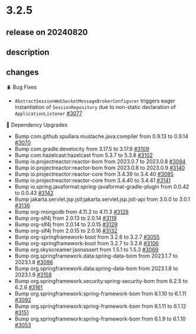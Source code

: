 # 3.2.5

## release on 20240820
## description
## changes
🪲 Bug Fixes

* <code>AbstractSessionWebSocketMessageBrokerConfigurer</code> triggers eager instantiation of <code>SessionRepository</code> due to non-static declaration of <code>ApplicationListener</code> <a href="https://github.com/spring-projects/spring-session/issues/3077" data-hovercard-type="issue" data-hovercard-url="/spring-projects/spring-session/issues/3077/hovercard">#3077</a>

🔨 Dependency Upgrades

* Bump com.github.spullara.mustache.java:compiler from 0.9.13 to 0.9.14 <a href="https://github.com/spring-projects/spring-session/pull/3070" data-hovercard-type="pull_request" data-hovercard-url="/spring-projects/spring-session/pull/3070/hovercard">#3070</a>
* Bump com.gradle.develocity from 3.17.5 to 3.17.6 <a href="https://github.com/spring-projects/spring-session/pull/3109" data-hovercard-type="pull_request" data-hovercard-url="/spring-projects/spring-session/pull/3109/hovercard">#3109</a>
* Bump com.hazelcast:hazelcast from 5.3.7 to 5.3.8 <a href="https://github.com/spring-projects/spring-session/pull/3102" data-hovercard-type="pull_request" data-hovercard-url="/spring-projects/spring-session/pull/3102/hovercard">#3102</a>
* Bump io.projectreactor:reactor-bom from 2023.0.7 to 2023.0.8 <a href="https://github.com/spring-projects/spring-session/pull/3084" data-hovercard-type="pull_request" data-hovercard-url="/spring-projects/spring-session/pull/3084/hovercard">#3084</a>
* Bump io.projectreactor:reactor-bom from 2023.0.8 to 2023.0.9 <a href="https://github.com/spring-projects/spring-session/pull/3140" data-hovercard-type="pull_request" data-hovercard-url="/spring-projects/spring-session/pull/3140/hovercard">#3140</a>
* Bump io.projectreactor:reactor-core from 3.4.39 to 3.4.40 <a href="https://github.com/spring-projects/spring-session/pull/3085" data-hovercard-type="pull_request" data-hovercard-url="/spring-projects/spring-session/pull/3085/hovercard">#3085</a>
* Bump io.projectreactor:reactor-core from 3.4.40 to 3.4.41 <a href="https://github.com/spring-projects/spring-session/pull/3141" data-hovercard-type="pull_request" data-hovercard-url="/spring-projects/spring-session/pull/3141/hovercard">#3141</a>
* Bump io.spring.javaformat:spring-javaformat-gradle-plugin from 0.0.42 to 0.0.43 <a href="https://github.com/spring-projects/spring-session/pull/3142" data-hovercard-type="pull_request" data-hovercard-url="/spring-projects/spring-session/pull/3142/hovercard">#3142</a>
* Bump jakarta.servlet.jsp.jstl:jakarta.servlet.jsp.jstl-api from 3.0.0 to 3.0.1 <a href="https://github.com/spring-projects/spring-session/pull/3136" data-hovercard-type="pull_request" data-hovercard-url="/spring-projects/spring-session/pull/3136/hovercard">#3136</a>
* Bump org-mongodb from 4.11.2 to 4.11.3 <a href="https://github.com/spring-projects/spring-session/pull/3128" data-hovercard-type="pull_request" data-hovercard-url="/spring-projects/spring-session/pull/3128/hovercard">#3128</a>
* Bump org-slf4j from 2.0.13 to 2.0.14 <a href="https://github.com/spring-projects/spring-session/pull/3119" data-hovercard-type="pull_request" data-hovercard-url="/spring-projects/spring-session/pull/3119/hovercard">#3119</a>
* Bump org-slf4j from 2.0.14 to 2.0.15 <a href="https://github.com/spring-projects/spring-session/pull/3129" data-hovercard-type="pull_request" data-hovercard-url="/spring-projects/spring-session/pull/3129/hovercard">#3129</a>
* Bump org-slf4j from 2.0.15 to 2.0.16 <a href="https://github.com/spring-projects/spring-session/pull/3132" data-hovercard-type="pull_request" data-hovercard-url="/spring-projects/spring-session/pull/3132/hovercard">#3132</a>
* Bump org-springframework-boot from 3.2.6 to 3.2.7 <a href="https://github.com/spring-projects/spring-session/pull/3055" data-hovercard-type="pull_request" data-hovercard-url="/spring-projects/spring-session/pull/3055/hovercard">#3055</a>
* Bump org-springframework-boot from 3.2.7 to 3.2.8 <a href="https://github.com/spring-projects/spring-session/pull/3106" data-hovercard-type="pull_request" data-hovercard-url="/spring-projects/spring-session/pull/3106/hovercard">#3106</a>
* Bump org.skyscreamer:jsonassert from 1.5.1 to 1.5.3 <a href="https://github.com/spring-projects/spring-session/pull/3069" data-hovercard-type="pull_request" data-hovercard-url="/spring-projects/spring-session/pull/3069/hovercard">#3069</a>
* Bump org.springframework.data:spring-data-bom from 2023.1.7 to 2023.1.8 <a href="https://github.com/spring-projects/spring-session/pull/3096" data-hovercard-type="pull_request" data-hovercard-url="/spring-projects/spring-session/pull/3096/hovercard">#3096</a>
* Bump org.springframework.data:spring-data-bom from 2023.1.8 to 2023.1.9 <a href="https://github.com/spring-projects/spring-session/pull/3158" data-hovercard-type="pull_request" data-hovercard-url="/spring-projects/spring-session/pull/3158/hovercard">#3158</a>
* Bump org.springframework.security:spring-security-bom from 6.2.5 to 6.2.6 <a href="https://github.com/spring-projects/spring-session/pull/3161" data-hovercard-type="pull_request" data-hovercard-url="/spring-projects/spring-session/pull/3161/hovercard">#3161</a>
* Bump org.springframework:spring-framework-bom from 6.1.10 to 6.1.11 <a href="https://github.com/spring-projects/spring-session/pull/3092" data-hovercard-type="pull_request" data-hovercard-url="/spring-projects/spring-session/pull/3092/hovercard">#3092</a>
* Bump org.springframework:spring-framework-bom from 6.1.11 to 6.1.12 <a href="https://github.com/spring-projects/spring-session/pull/3151" data-hovercard-type="pull_request" data-hovercard-url="/spring-projects/spring-session/pull/3151/hovercard">#3151</a>
* Bump org.springframework:spring-framework-bom from 6.1.9 to 6.1.10 <a href="https://github.com/spring-projects/spring-session/pull/3053" data-hovercard-type="pull_request" data-hovercard-url="/spring-projects/spring-session/pull/3053/hovercard">#3053</a>


